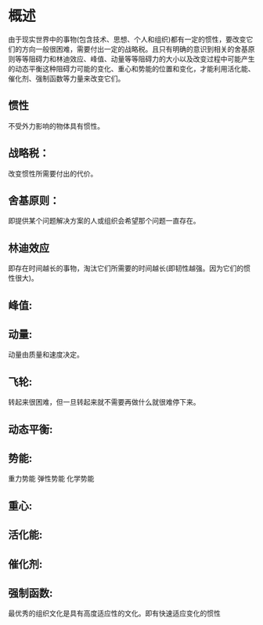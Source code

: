 # 概述
由于现实世界中的事物(包含技术、思想、个人和组织)都有一定的惯性，要改变它们的方向一般很困难，需要付出一定的战略税。且只有明确的意识到相关的舍基原则等等阻碍力和林迪效应、峰值、动量等等阻碍力的大小以及改变过程中可能产生的动态平衡这种阻碍力可能的变化、重心和势能的位置和变化，才能利用活化能、催化剂、强制函数等力量来改变它们。

## 惯性
不受外力影响的物体具有惯性。

## 战略税：
改变惯性所需要付出的代价。

## 舍基原则：
即提供某个问题解决方案的人或组织会希望那个问题一直存在。

## 林迪效应
即存在时间越长的事物，淘汰它们所需要的时间越长(即韧性越强。因为它们的惯性很大)。

## 峰值: 

## 动量: 
动量由质量和速度决定。
## 飞轮:
转起来很困难，但一旦转起来就不需要再做什么就很难停下来。

## 动态平衡:

## 势能:
重力势能
弹性势能
化学势能
## 重心:

## 活化能:
## 催化剂:
## 强制函数:



最优秀的组织文化是具有高度适应性的文化。即有快速适应变化的惯性

